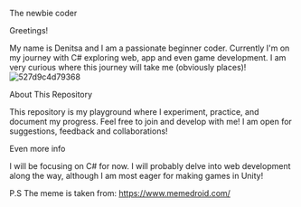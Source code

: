 The newbie coder 

Greetings!

My name is Denitsa and I am a passionate beginner coder. Currently I'm on my journey with C# exploring web, app and even game development. I am very curious where this journey will take me (obviously places)!
![527d9c4d79368](https://github.com/DenitsaBebrevenska/DenitsaBebrevenska/assets/141340307/d5f5a61a-82b7-4b4b-9355-dff025927075)

About This Repository

This repository is my playground where I experiment, practice, and document my progress. Feel free to join and develop with me! I am open for suggestions, feedback and collaborations!

Even more info

I will be focusing on C# for now. I will probably delve into web development along the way, although I am most eager for making games in Unity!



P.S The meme is taken from: https://www.memedroid.com/

